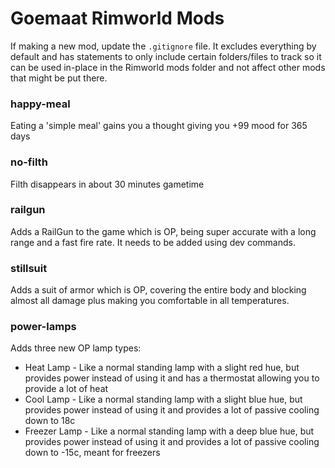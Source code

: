 # Goemaat Rimworld Mods

If making a new mod, update the `.gitignore` file.   It excludes everything
by default and has statements to only include certain folders/files to track
so it can be used in-place in the Rimworld mods folder and not affect other
mods that might be put there.


### happy-meal

Eating a 'simple meal' gains you a thought giving you +99 mood for 365 days

### no-filth

Filth disappears in about 30 minutes gametime

### railgun

Adds a RailGun to the game which is OP, being super accurate with a long range
and a fast fire rate.  It needs to be added using dev commands.

### stillsuit

Adds a suit of armor which is OP, covering the entire body and blocking almost
all damage plus making you comfortable in all temperatures.

### power-lamps

Adds three new OP lamp types:

* Heat Lamp - Like a normal standing lamp with a slight red hue, but provides power instead of using it and has a thermostat allowing you to provide a lot of heat
* Cool Lamp - Like a normal standing lamp with a slight blue hue, but provides power instead of using it and provides a lot of passive cooling down to 18c
* Freezer Lamp - Like a normal standing lamp with a deep blue hue, but provides power instead of using it and provides a lot of passive cooling down to -15c, meant for freezers
